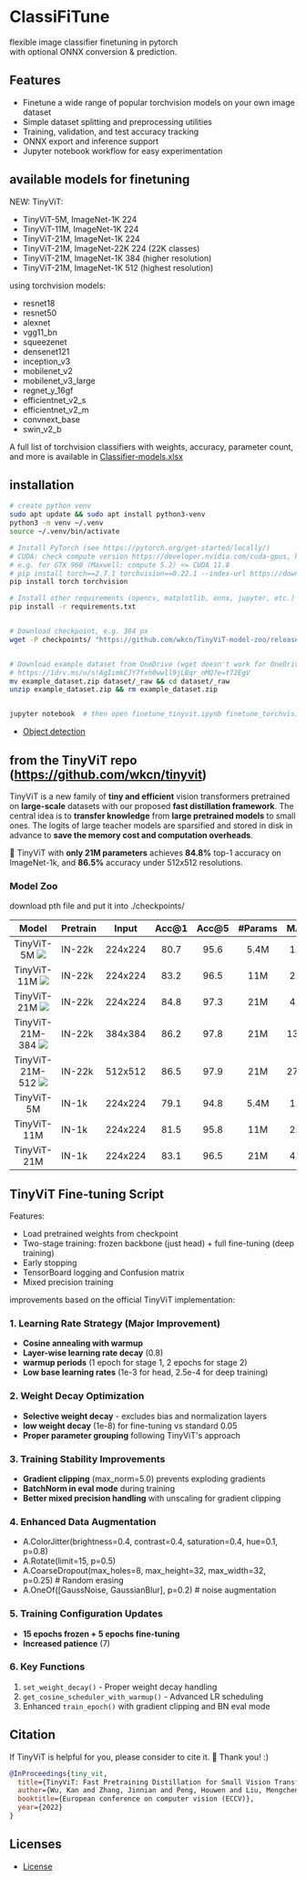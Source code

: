 # ClassiFiTune

flexible image classifier finetuning in pytorch  
with optional ONNX conversion & prediction.


## Features

- Finetune a wide range of popular torchvision models on your own image dataset
- Simple dataset splitting and preprocessing utilities
- Training, validation, and test accuracy tracking
- ONNX export and inference support
- Jupyter notebook workflow for easy experimentation


## available models for finetuning

NEW: TinyViT:
- TinyViT-5M, ImageNet-1K 224
- TinyViT-11M, ImageNet-1K 224
- TinyViT-21M, ImageNet-1K 224
- TinyViT-21M, ImageNet-22K 224 (22K classes)
- TinyViT-21M, ImageNet-1K 384 (higher resolution)
- TinyViT-21M, ImageNet-1K 512 (highest resolution)

using torchvision models:
- resnet18
- resnet50
- alexnet
- vgg11_bn
- squeezenet
- densenet121
- inception_v3
- mobilenet_v2
- mobilenet_v3_large
- regnet_y_16gf
- efficientnet_v2_s
- efficientnet_v2_m
- convnext_base
- swin_v2_b

A full list of torchvision classifiers with weights, accuracy, parameter count, and more is available in
[Classifier-models.xlsx](__info_/__info__/Classifier-models.xlsx)


## installation

```bash
# create python venv
sudo apt update && sudo apt install python3-venv
python3 -m venv ~/.venv
source ~/.venv/bin/activate

# Install PyTorch (see https://pytorch.org/get-started/locally/)
# CUDA: check compute version https://developer.nvidia.com/cuda-gpus, https://developer.nvidia.com/cuda-legacy-gpus
# e.g. for GTX 960 (Maxwell: compute 5.2) <= CUDA 11.8
# pip install torch==2.7.1 torchvision==0.22.1 --index-url https://download.pytorch.org/whl/cu118
pip install torch torchvision

# Install other requirements (opencv, matplotlib, onnx, jupyter, etc.)
pip install -r requirements.txt


# Download checkpoint, e.g. 384 px
wget -P checkpoints/ "https://github.com/wkcn/TinyViT-model-zoo/releases/download/checkpoints/tiny_vit_21m_22kto1k_384_distill.pth"


# Download example dataset from OneDrive (wget doesn't work for OneDrive)
# https://1drv.ms/u/s!AgIimkCJY7fxh0wwll9jLBqr_nMQ?e=t72EgV
mv example_dataset.zip dataset/_raw && cd dataset/_raw
unzip example_dataset.zip && rm example_dataset.zip


jupyter notebook  # then open finetune_tinyvit.ipynb finetune_torchvision.ipynb and run it
```


- [Object detection](https://docs.pytorch.org/tutorials/intermediate/torchvision_tutorial.html)



## from the TinyViT repo (https://github.com/wkcn/tinyvit)

TinyViT is a new family of **tiny and efficient** vision transformers pretrained on **large-scale** datasets with our proposed **fast distillation framework**. The central idea is to **transfer knowledge** from **large pretrained models** to small ones. The logits of large teacher models are sparsified and stored in disk in advance to **save the memory cost and computation overheads**.

:rocket: TinyViT with **only 21M parameters** achieves **84.8%** top-1 accuracy on ImageNet-1k, and **86.5%** accuracy under 512x512 resolutions.

### Model Zoo

download pth file and put it into ./checkpoints/

Model                                      | Pretrain | Input | Acc@1 | Acc@5 | #Params | MACs | FPS  | 22k Model | 1k Model
:-----------------------------------------:|:---------|:-----:|:-----:|:-----:|:-------:|:----:|:----:|:---------:|:--------:
TinyViT-5M ![](./.figure/distill.png)       | IN-22k   |224x224| 80.7  | 95.6  | 5.4M    | 1.3G | 3,060|[link](https://github.com/wkcn/TinyViT-model-zoo/releases/download/checkpoints/tiny_vit_5m_22k_distill.pth)/[config](./configs/22k_distill/tiny_vit_5m_22k_distill.yaml)/[log](https://github.com/wkcn/TinyViT-model-zoo/releases/download/checkpoints/tiny_vit_5m_22k_distill.log)|[link](https://github.com/wkcn/TinyViT-model-zoo/releases/download/checkpoints/tiny_vit_5m_22kto1k_distill.pth)/[config](./configs/22kto1k/tiny_vit_5m_22kto1k.yaml)/[log](https://github.com/wkcn/TinyViT-model-zoo/releases/download/checkpoints/tiny_vit_5m_22kto1k_distill.log)
TinyViT-11M ![](./.figure/distill.png)      | IN-22k   |224x224| 83.2  | 96.5  | 11M     | 2.0G | 2,468|[link](https://github.com/wkcn/TinyViT-model-zoo/releases/download/checkpoints/tiny_vit_11m_22k_distill.pth)/[config](./configs/22k_distill/tiny_vit_11m_22k_distill.yaml)/[log](https://github.com/wkcn/TinyViT-model-zoo/releases/download/checkpoints/tiny_vit_11m_22k_distill.log)|[link](https://github.com/wkcn/TinyViT-model-zoo/releases/download/checkpoints/tiny_vit_11m_22kto1k_distill.pth)/[config](./configs/22kto1k/tiny_vit_11m_22kto1k.yaml)/[log](https://github.com/wkcn/TinyViT-model-zoo/releases/download/checkpoints/tiny_vit_11m_22kto1k_distill.log)
TinyViT-21M ![](./.figure/distill.png)      | IN-22k   |224x224| 84.8  | 97.3  | 21M     | 4.3G | 1,571|[link](https://github.com/wkcn/TinyViT-model-zoo/releases/download/checkpoints/tiny_vit_21m_22k_distill.pth)/[config](./configs/22k_distill/tiny_vit_21m_22k_distill.yaml)/[log](https://github.com/wkcn/TinyViT-model-zoo/releases/download/checkpoints/tiny_vit_21m_22k_distill.log)|[link](https://github.com/wkcn/TinyViT-model-zoo/releases/download/checkpoints/tiny_vit_21m_22kto1k_distill.pth)/[config](./configs/22kto1k/tiny_vit_21m_22kto1k.yaml)/[log](https://github.com/wkcn/TinyViT-model-zoo/releases/download/checkpoints/tiny_vit_21m_22kto1k_distill.log)
TinyViT-21M-384 ![](./.figure/distill.png)  | IN-22k   |384x384| 86.2  | 97.8  | 21M     | 13.8G| 394  | - |[link](https://github.com/wkcn/TinyViT-model-zoo/releases/download/checkpoints/tiny_vit_21m_22kto1k_384_distill.pth)/[config](./configs/higher_resolution/tiny_vit_21m_224to384.yaml)/[log](https://github.com/wkcn/TinyViT-model-zoo/releases/download/checkpoints/tiny_vit_21m_22kto1k_384_distill.log)
TinyViT-21M-512 ![](./.figure/distill.png)  | IN-22k   |512x512| 86.5  | 97.9  | 21M     | 27.0G| 167  | - |[link](https://github.com/wkcn/TinyViT-model-zoo/releases/download/checkpoints/tiny_vit_21m_22kto1k_512_distill.pth)/[config](./configs/higher_resolution/tiny_vit_21m_384to512.yaml)/[log](https://github.com/wkcn/TinyViT-model-zoo/releases/download/checkpoints/tiny_vit_21m_22kto1k_512_distill.log)
TinyViT-5M                                 | IN-1k    |224x224| 79.1  | 94.8  | 5.4M    | 1.3G | 3,060| - |[link](https://github.com/wkcn/TinyViT-model-zoo/releases/download/checkpoints/tiny_vit_5m_1k.pth)/[config](./configs/1k/tiny_vit_5m.yaml)/[log](https://github.com/wkcn/TinyViT-model-zoo/releases/download/checkpoints/tiny_vit_5m_1k.log)
TinyViT-11M                                | IN-1k    |224x224| 81.5  | 95.8  | 11M     | 2.0G | 2,468| - |[link](https://github.com/wkcn/TinyViT-model-zoo/releases/download/checkpoints/tiny_vit_11m_1k.pth)/[config](./configs/1k/tiny_vit_11m.yaml)/[log](https://github.com/wkcn/TinyViT-model-zoo/releases/download/checkpoints/tiny_vit_11m_1k.log)
TinyViT-21M                                | IN-1k    |224x224| 83.1  | 96.5  | 21M     | 4.3G | 1,571| - |[link](https://github.com/wkcn/TinyViT-model-zoo/releases/download/checkpoints/tiny_vit_21m_1k.pth)/[config](./configs/1k/tiny_vit_21m.yaml)/[log](https://github.com/wkcn/TinyViT-model-zoo/releases/download/checkpoints/tiny_vit_21m_1k.log)



## TinyViT Fine-tuning Script

Features:
- Load pretrained weights from checkpoint
- Two-stage training: frozen backbone (just head) + full fine-tuning (deep training)
- Early stopping
- TensorBoard logging and Confusion matrix
- Mixed precision training

improvements based on the official TinyViT implementation:

### 1. Learning Rate Strategy (Major Improvement)
- **Cosine annealing with warmup**
- **Layer-wise learning rate decay** (0.8)
- **warmup periods** (1 epoch for stage 1, 2 epochs for stage 2)
- **Low base learning rates** (1e-3 for head, 2.5e-4 for deep training)

### 2. Weight Decay Optimization
- **Selective weight decay** - excludes bias and normalization layers
- **low weight decay** (1e-8) for fine-tuning vs standard 0.05
- **Proper parameter grouping** following TinyViT's approach

### 3. Training Stability Improvements
- **Gradient clipping** (max_norm=5.0) prevents exploding gradients
- **BatchNorm in eval mode** during training
- **Better mixed precision handling** with unscaling for gradient clipping

### 4. Enhanced Data Augmentation
- A.ColorJitter(brightness=0.4, contrast=0.4, saturation=0.4, hue=0.1, p=0.8)
- A.Rotate(limit=15, p=0.5)
- A.CoarseDropout(max_holes=8, max_height=32, max_width=32, p=0.25)  # Random erasing
- A.OneOf([GaussNoise, GaussianBlur], p=0.2)  # noise augmentation

### 5. Training Configuration Updates
- **15 epochs frozen + 5 epochs fine-tuning** 
- **Increased patience** (7)

### 6. Key Functions
1. `set_weight_decay()` - Proper weight decay handling
2. `get_cosine_scheduler_with_warmup()` - Advanced LR scheduling  
3. Enhanced `train_epoch()` with gradient clipping and BN eval mode



## Citation

If TinyViT is helpful for you, please consider to cite it. :mega: Thank you! :)

```bibtex
@InProceedings{tiny_vit,
  title={TinyViT: Fast Pretraining Distillation for Small Vision Transformers},
  author={Wu, Kan and Zhang, Jinnian and Peng, Houwen and Liu, Mengchen and Xiao, Bin and Fu, Jianlong and Yuan, Lu},
  booktitle={European conference on computer vision (ECCV)},
  year={2022}
}
```

## Licenses

- [License](./LICENSE)
